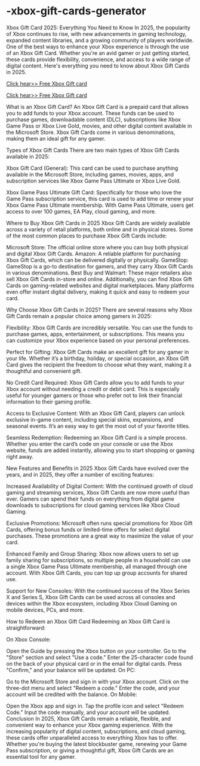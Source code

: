# -xbox-gift-cards-generator
Xbox Gift Card 2025: Everything You Need to Know
In 2025, the popularity of Xbox continues to rise, with new advancements in gaming technology, expanded content libraries, and a growing community of players worldwide. One of the best ways to enhance your Xbox experience is through the use of an Xbox Gift Card. Whether you're an avid gamer or just getting started, these cards provide flexibility, convenience, and access to a wide range of digital content. Here's everything you need to know about Xbox Gift Cards in 2025.

[Click hear>> Free Xbox Gift card](https://ndoffer.com/xbk/)


[Click hear>> Free Xbox Gift card](https://ndoffer.com/xbk/)

What is an Xbox Gift Card?
An Xbox Gift Card is a prepaid card that allows you to add funds to your Xbox account. These funds can be used to purchase games, downloadable content (DLC), subscriptions like Xbox Game Pass or Xbox Live Gold, movies, and other digital content available in the Microsoft Store. Xbox Gift Cards come in various denominations, making them an ideal gift for any gamer.

Types of Xbox Gift Cards
There are two main types of Xbox Gift Cards available in 2025:

Xbox Gift Card (General): This card can be used to purchase anything available in the Microsoft Store, including games, movies, apps, and subscription services like Xbox Game Pass Ultimate or Xbox Live Gold.

Xbox Game Pass Ultimate Gift Card: Specifically for those who love the Game Pass subscription service, this card is used to add time or renew your Xbox Game Pass Ultimate membership. With Game Pass Ultimate, users get access to over 100 games, EA Play, cloud gaming, and more.

Where to Buy Xbox Gift Cards in 2025
Xbox Gift Cards are widely available across a variety of retail platforms, both online and in physical stores. Some of the most common places to purchase Xbox Gift Cards include:

Microsoft Store: The official online store where you can buy both physical and digital Xbox Gift Cards.
Amazon: A reliable platform for purchasing Xbox Gift Cards, which can be delivered digitally or physically.
GameStop: GameStop is a go-to destination for gamers, and they carry Xbox Gift Cards in various denominations.
Best Buy and Walmart: These major retailers also sell Xbox Gift Cards in-store and online.
Additionally, you can find Xbox Gift Cards on gaming-related websites and digital marketplaces. Many platforms even offer instant digital delivery, making it quick and easy to redeem your card.

Why Choose Xbox Gift Cards in 2025?
There are several reasons why Xbox Gift Cards remain a popular choice among gamers in 2025:

Flexibility: Xbox Gift Cards are incredibly versatile. You can use the funds to purchase games, apps, entertainment, or subscriptions. This means you can customize your Xbox experience based on your personal preferences.

Perfect for Gifting: Xbox Gift Cards make an excellent gift for any gamer in your life. Whether it’s a birthday, holiday, or special occasion, an Xbox Gift Card gives the recipient the freedom to choose what they want, making it a thoughtful and convenient gift.

No Credit Card Required: Xbox Gift Cards allow you to add funds to your Xbox account without needing a credit or debit card. This is especially useful for younger gamers or those who prefer not to link their financial information to their gaming profile.

Access to Exclusive Content: With an Xbox Gift Card, players can unlock exclusive in-game content, including special skins, expansions, and seasonal events. It’s an easy way to get the most out of your favorite titles.

Seamless Redemption: Redeeming an Xbox Gift Card is a simple process. Whether you enter the card’s code on your console or use the Xbox website, funds are added instantly, allowing you to start shopping or gaming right away.

New Features and Benefits in 2025
Xbox Gift Cards have evolved over the years, and in 2025, they offer a number of exciting features:

Increased Availability of Digital Content: With the continued growth of cloud gaming and streaming services, Xbox Gift Cards are now more useful than ever. Gamers can spend their funds on everything from digital game downloads to subscriptions for cloud gaming services like Xbox Cloud Gaming.

Exclusive Promotions: Microsoft often runs special promotions for Xbox Gift Cards, offering bonus funds or limited-time offers for select digital purchases. These promotions are a great way to maximize the value of your card.

Enhanced Family and Group Sharing: Xbox now allows users to set up family sharing for subscriptions, so multiple people in a household can use a single Xbox Game Pass Ultimate membership, all managed through one account. With Xbox Gift Cards, you can top up group accounts for shared use.

Support for New Consoles: With the continued success of the Xbox Series X and Series S, Xbox Gift Cards can be used across all consoles and devices within the Xbox ecosystem, including Xbox Cloud Gaming on mobile devices, PCs, and more.

How to Redeem an Xbox Gift Card
Redeeming an Xbox Gift Card is straightforward:

On Xbox Console:

Open the Guide by pressing the Xbox button on your controller.
Go to the "Store" section and select "Use a code."
Enter the 25-character code found on the back of your physical card or in the email for digital cards.
Press "Confirm," and your balance will be updated.
On PC:

Go to the Microsoft Store and sign in with your Xbox account.
Click on the three-dot menu and select "Redeem a code."
Enter the code, and your account will be credited with the balance.
On Mobile:

Open the Xbox app and sign in.
Tap the profile icon and select "Redeem Code."
Input the code manually, and your account will be updated.
Conclusion
In 2025, Xbox Gift Cards remain a reliable, flexible, and convenient way to enhance your Xbox gaming experience. With the increasing popularity of digital content, subscriptions, and cloud gaming, these cards offer unparalleled access to everything Xbox has to offer. Whether you're buying the latest blockbuster game, renewing your Game Pass subscription, or giving a thoughtful gift, Xbox Gift Cards are an essential tool for any gamer.
